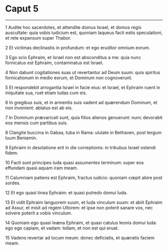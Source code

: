 # Caput 5

***

1 Audite hoc sacerdotes, et attendite domus Israel, et domus regis auscultate: quia vobis iudicium est, quoniam laqueus facti estis speculationi, et rete expansum super Thabor.

2 Et victimas declinastis in profundum: et ego eruditor omnium eorum.

3 Ego scio Ephraim, et Israel non est absconditus a me: quia nunc fornicatus est Ephraim, contaminatus est Israel.

4 Non dabunt cogitationes suas ut revertantur ad Deum suum: quia spiritus fornicationum in medio eorum, et Dominum non cognoverunt.

5 Et respondebit arrogantia Israel in facie eius: et Israel, et Ephraim ruent in iniquitate sua, ruet etiam Iudas cum eis.

6 In gregibus suis, et in armentis suis vadent ad quærendum Dominum, et non invenient: ablatus est ab eis.

7 In Dominum prævaricati sunt, quia filios alienos genuerunt: nunc devorabit eos mensis cum partibus suis.

8 Clangite buccina in Gabaa, tuba in Rama: ululate in Bethaven, post tergum tuum Beniamin.

9 Ephraim in desolatione erit in die correptionis: in tribubus Israel ostendi fidem.

10 Facti sunt principes Iuda quasi assumentes terminum: super eos effundam quasi aquam iram meam.

11 Calumniam patiens est Ephraim, fractus iudicio: quoniam cœpit abire post sordes.

12 Et ego quasi tinea Ephraim: et quasi putredo domui Iuda.

13 Et vidit Ephraim languorem suum, et Iuda vinculum suum: et abiit Ephraim ad Assur, et misit ad regem Ultorem: et ipse non poterit sanare vos, nec solvere poterit a vobis vinculum.

14 Quoniam ego quasi leæna Ephraim, et quasi catulus leonis domui Iuda: ego ego capiam, et vadam: tollam, et non est qui eruat.

15 Vadens revertar ad locum meum: donec deficiatis, et quæratis faciem meam.

